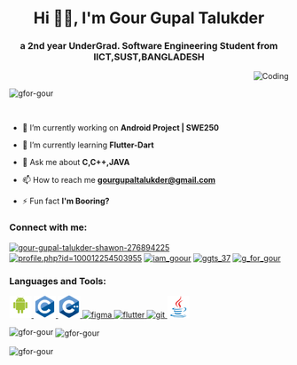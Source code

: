 <h1 align="center">Hi 👋🏽, I'm Gour Gupal Talukder</h1>
<h3 align="center">a 2nd year UnderGrad. Software Engineering Student from IICT,SUST,BANGLADESH</h3>
<p align="right"><img alt="Coding" width="350" src = "https://media.giphy.com/media/qgQUggAC3Pfv687qPC/giphy.gif"> 
<p align="left"> <img src="https://komarev.com/ghpvc/?username=gfor-gour&label=Profile%20views&color=0e75b6&style=flat" alt="gfor-gour" /> </p>

<p align="left"> <a href="https://twitter.com/" target="blank"><img src="https://img.shields.io/twitter/follow/?logo=twitter&style=for-the-badge" alt="" /></a> </p>

- 🔭 I’m currently working on **Android Project | SWE250**

- 🌱 I’m currently learning **Flutter-Dart**

- 💬 Ask me about **C,C++,JAVA**

- 📫 How to reach me **gourgupaltalukder@gmail.com**

- ⚡ Fun fact **I'm Booring?**

<h3 align="left">Connect with me:</h3>
<p align="left">
<a href="https://linkedin.com/in/gour-gupal-talukder-shawon-276894225" target="blank"><img align="center" src="https://raw.githubusercontent.com/rahuldkjain/github-profile-readme-generator/master/src/images/icons/Social/linked-in-alt.svg" alt="gour-gupal-talukder-shawon-276894225" height="30" width="40" /></a>
<a href="https://fb.com/profile.php?id=100012254503955" target="blank"><img align="center" src="https://raw.githubusercontent.com/rahuldkjain/github-profile-readme-generator/master/src/images/icons/Social/facebook.svg" alt="profile.php?id=100012254503955" height="30" width="40" /></a>
<a href="https://instagram.com/iam_goour" target="blank"><img align="center" src="https://raw.githubusercontent.com/rahuldkjain/github-profile-readme-generator/master/src/images/icons/Social/instagram.svg" alt="iam_goour" height="30" width="40" /></a>
<a href="https://codeforces.com/profile/ggts_37" target="blank"><img align="center" src="https://raw.githubusercontent.com/rahuldkjain/github-profile-readme-generator/master/src/images/icons/Social/codeforces.svg" alt="ggts_37" height="30" width="40" /></a>
<a href="https://www.leetcode.com/g_for_gour" target="blank"><img align="center" src="https://raw.githubusercontent.com/rahuldkjain/github-profile-readme-generator/master/src/images/icons/Social/leet-code.svg" alt="g_for_gour" height="30" width="40" /></a>
</p>

<h3 align="left">Languages and Tools:</h3>
<p align="left"> <a href="https://developer.android.com" target="_blank" rel="noreferrer"> <img src="https://raw.githubusercontent.com/devicons/devicon/master/icons/android/android-original-wordmark.svg" alt="android" width="40" height="40"/> </a> <a href="https://www.cprogramming.com/" target="_blank" rel="noreferrer"> <img src="https://raw.githubusercontent.com/devicons/devicon/master/icons/c/c-original.svg" alt="c" width="40" height="40"/> </a> <a href="https://www.w3schools.com/cpp/" target="_blank" rel="noreferrer"> <img src="https://raw.githubusercontent.com/devicons/devicon/master/icons/cplusplus/cplusplus-original.svg" alt="cplusplus" width="40" height="40"/> </a> <a href="https://www.figma.com/" target="_blank" rel="noreferrer"> <img src="https://www.vectorlogo.zone/logos/figma/figma-icon.svg" alt="figma" width="40" height="40"/> </a> <a href="https://flutter.dev" target="_blank" rel="noreferrer"> <img src="https://www.vectorlogo.zone/logos/flutterio/flutterio-icon.svg" alt="flutter" width="40" height="40"/> </a> <a href="https://git-scm.com/" target="_blank" rel="noreferrer"> <img src="https://www.vectorlogo.zone/logos/git-scm/git-scm-icon.svg" alt="git" width="40" height="40"/> </a> <a href="https://www.java.com" target="_blank" rel="noreferrer"> <img src="https://raw.githubusercontent.com/devicons/devicon/master/icons/java/java-original.svg" alt="java" width="40" height="40"/> </a> </p>

<p><img align="left" src="https://github-readme-stats.vercel.app/api/top-langs?username=gfor-gour&show_icons=true&locale=en&layout=compact" alt="gfor-gour" /></p>

<p>&nbsp;<img align="center" src="https://github-readme-stats.vercel.app/api?username=gfor-gour&show_icons=true&locale=en" alt="gfor-gour" /></p>

<p><img align="center" src="https://github-readme-streak-stats.herokuapp.com/?user=gfor-gour&" alt="gfor-gour" /></p>
